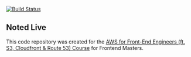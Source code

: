 [![Build Status](https://travis-ci.org/ftirej/noted-live.svg?branch=master)](https://travis-ci.org/ftirej/noted-live)

## Noted Live

This code repository was created for the [AWS for Front-End Engineers (ft. S3, Cloudfront & Route 53) Course](https://frontendmasters.com/courses/aws-frontend-react/) for Frontend Masters.
